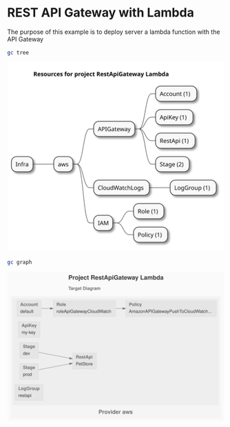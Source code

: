 # REST API Gateway with Lambda

The purpose of this example is to deploy server a lambda function with the API Gateway

```sh
gc tree
```

![resources-mindmap](./artifacts/resources-mindmap.svg)

```sh
gc graph
```

![diagram-target.svg](./artifacts/diagram-target.svg)
